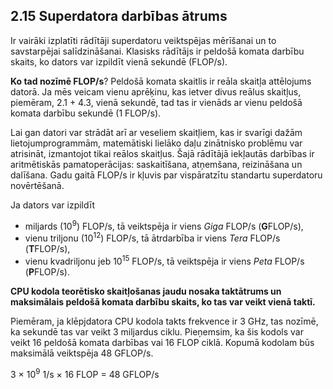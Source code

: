 ## 2.15 Superdatora darbības ātrums

Ir vairāki izplatīti rādītāji superdatoru veiktspējas mērīšanai un to savstarpējai salīdzināšanai. Klasisks rādītājs ir peldošā komata darbību skaits, ko dators var izpildīt vienā sekundē (FLOP/s).

**Ko tad nozīmē FLOP/s**? 
Peldošā komata skaitlis ir reāla skaitļa attēlojums datorā. Ja mēs veicam vienu aprēķinu, kas ietver divus reālus skaitļus, piemēram, 2.1 + 4.3, vienā sekundē, tad tas ir vienāds ar vienu peldošā komata darbību sekundē (1 FLOP/s).

Lai gan datori var strādāt arī ar veseliem skaitļiem, kas ir svarīgi dažām lietojumprogrammām, matemātiski lielāko daļu zinātnisko problēmu var atrisināt, izmantojot tikai reālos skaitļus. Šajā rādītājā iekļautās darbības ir aritmētiskās pamatoperācijas: saskaitīšana, atņemšana, reizināšana un dalīšana. Gadu gaitā FLOP/s ir kļuvis par vispāratzītu standartu superdatoru novērtēšanā.

Ja dators var izpildīt
+ miljards (10<sup>9</sup>) FLOP/s, tā veiktspēja ir viens *Giga* FLOP/s (**G**FLOP/s),
+ vienu triljonu (10<sup>12</sup>) FLOP/s, tā ātrdarbība ir viens *Tera* FLOP/s (**T**FLOP/s),
+ vienu kvadriljonu jeb 10<sup>15</sup> FLOP/s, tā veiktspēja ir viens *Peta* FLOP/s (**P**FLOP/s).

**CPU kodola teorētisko skaitļošanas jaudu nosaka taktātrums un maksimālais peldošā komata darbību skaits, ko tas var veikt vienā taktī.** 

Piemēram, ja klēpjdatora CPU kodola takts frekvence ir 3 GHz, tas nozīmē, ka sekundē tas var veikt 3 miljardus ciklu.
Pieņemsim, ka šis kodols var veikt 16 peldošā komata darbības vai 16 FLOP ciklā. Kopumā kodolam būs maksimālā veiktspēja 48 GFLOP/s.

3 × 10<sup>9</sup> 1/s × 16 FLOP = 48 GFLOP/s

